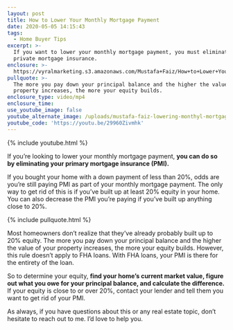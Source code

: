 ```yaml
---
layout: post
title: How to Lower Your Monthly Mortgage Payment
date: 2020-05-05 14:15:43
tags:
  - Home Buyer Tips
excerpt: >-
  If you want to lower your monthly mortgage payment, you must eliminate your
  private mortgage insurance.
enclosure: >-
  https://vyralmarketing.s3.amazonaws.com/Mustafa+Faiz/How+to+Lower+Your+Monthly+Mortgage+Payment.mp4
pullquote: >-
  The more you pay down your principal balance and the higher the value of your
  property increases, the more your equity builds.
enclosure_type: video/mp4
enclosure_time:
use_youtube_image: false
youtube_alternate_image: /uploads/mustafa-faiz-lowering-monthyl-mortgage-youtube.jpg
youtube_code: 'https://youtu.be/29960Zivmhk'
---
```


{% include youtube.html %}

If you’re looking to lower your monthly mortgage payment, **you can do so by eliminating your primary mortgage insurance (PMI).**

If you bought your home with a down payment of less than 20%, odds are you’re still paying PMI as part of your monthly mortgage payment. The only way to get rid of this is if you’ve built up at least 20% equity in your home. You can also decrease the PMI you’re paying if you’ve built up anything close to 20%.

{% include pullquote.html %}

Most homeowners don’t realize that they’ve already probably built up to 20% equity. The more you pay down your principal balance and the higher the value of your property increases, the more your equity builds. However, this rule doesn’t apply to FHA loans. With FHA loans, your PMI is there for the entirety of the loan.&nbsp;

So to determine your equity, **find your home’s current market value, figure out what you owe for your principal balance, and calculate the difference.** If your equity is close to or over 20%, contact your lender and tell them you want to get rid of your PMI.

As always, if you have questions about this or any real estate topic, don’t hesitate to reach out to me. I’d love to help you.&nbsp;